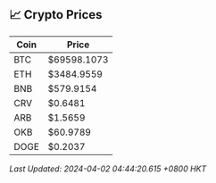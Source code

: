 ## 📈 Crypto Prices

| Coin | Price |
| ---- | ----- |
| BTC | $69598.1073 |
| ETH | $3484.9559 |
| BNB | $579.9154 |
| CRV | $0.6481 |
| ARB | $1.5659 |
| OKB | $60.9789 |
| DOGE | $0.2037 |

_Last Updated: 2024-04-02 04:44:20.615 +0800 HKT_